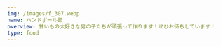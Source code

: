 ```yaml
---
img: /images/f_307.webp
name: ハンドボール部
overview: 甘いもの大好きな男の子たちが頑張って作ります！ぜひお待ちしています！
type: food
---
```


